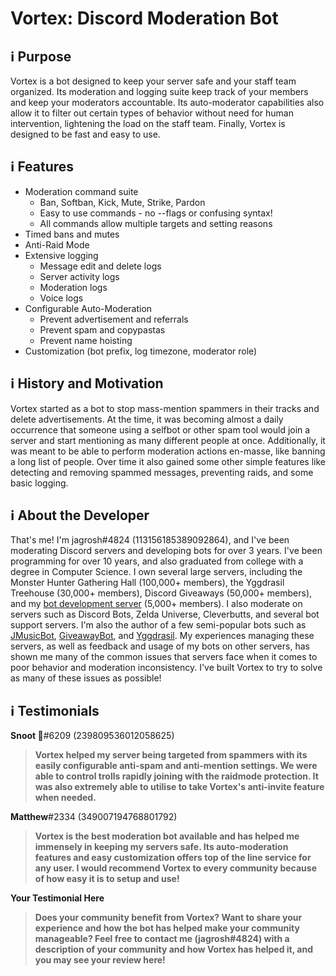 # Vortex: Discord Moderation Bot

## ℹ Purpose
Vortex is a bot designed to keep your server safe and your staff team organized. Its moderation and logging suite keep track of your members and keep your moderators accountable. Its auto-moderator capabilities also allow it to filter out certain types of behavior without need for human intervention, lightening the load on the staff team. Finally, Vortex is designed to be fast and easy to use. 

## ℹ Features
* Moderation command suite
  * Ban, Softban, Kick, Mute, Strike, Pardon
  * Easy to use commands - no --flags or confusing syntax!
  * All commands allow multiple targets and setting reasons
* Timed bans and mutes
* Anti-Raid Mode
* Extensive logging
  * Message edit and delete logs
  * Server activity logs
  * Moderation logs
  * Voice logs
* Configurable Auto-Moderation
  * Prevent advertisement and referrals
  * Prevent spam and copypastas
  * Prevent name hoisting
* Customization (bot prefix, log timezone, moderator role)

## ℹ History and Motivation
Vortex started as a bot to stop mass-mention spammers in their tracks and delete advertisements. At the time, it was becoming almost a daily occurrence that someone using a selfbot or other spam tool would join a server and start mentioning as many different people at once. Additionally, it was meant to be able to perform moderation actions en-masse, like banning a long list of people. Over time it also gained some other simple features like detecting and removing spammed messages, preventing raids, and some basic logging. 

## ℹ About the Developer
That's me! I'm jagrosh#4824 (113156185389092864), and I've been moderating Discord servers and developing bots for over 3 years. I've been programming for over 10 years, and also graduated from college with a degree in Computer Science. I own several large servers, including the Monster Hunter Gathering Hall (100,000+ members), the Yggdrasil Treehouse (30,000+ members), Discord Giveaways (50,000+ members), and my [bot development server](https://discord.gg/0p9LSGoRLu6Pet0k) (5,000+ members). I also moderate on servers such as Discord Bots, Zelda Universe, Cleverbutts, and several bot support servers. I'm also the author of a few semi-popular bots such as [JMusicBot](https://github.com/jagrosh/MusicBot), [GiveawayBot](https://giveawaybot.party), and [Yggdrasil](https://ygg.fun). My experiences managing these servers, as well as feedback and usage of my bots on other servers, has shown me many of the common issues that servers face when it comes to poor behavior and moderation inconsistency. I've built Vortex to try to solve as many of these issues as possible!

## ℹ Testimonials
**Snoot 🐾**#6209 (239809536012058625)
> **Vortex helped my server being targeted from spammers with its easily configurable anti-spam and anti-mention settings. We were able to control trolls rapidly joining with the raidmode protection. It was also extremely able to utilise to take Vortex's anti-invite feature when needed.**

**Matthew**#2334 (349007194768801792)
> **Vortex is the best moderation bot available and has helped me immensely in keeping my servers safe. Its auto-moderation features and easy customization offers top of the line service for any user. I would recommend Vortex to every community because of how easy it is to setup and use!**

**Your Testimonial Here**
> **Does your community benefit from Vortex? Want to share your experience and how the bot has helped make your community manageable? Feel free to contact me (jagrosh#4824) with a description of your community and how Vortex has helped it, and you may see your review here!**